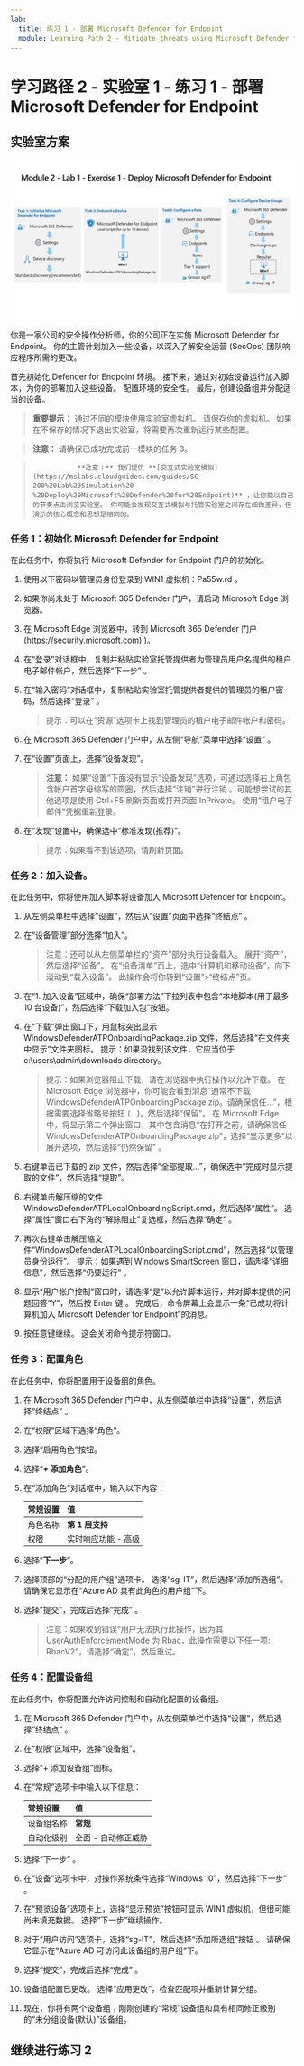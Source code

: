 ```yaml
---
lab:
  title: 练习 1 - 部署 Microsoft Defender for Endpoint
  module: Learning Path 2 - Mitigate threats using Microsoft Defender for Endpoint
---
```


# 学习路径 2 - 实验室 1 - 练习 1 - 部署 Microsoft Defender for Endpoint

## 实验室方案

![实验室概述。](../Media/SC-200-Lab_Diagrams_Mod2_L1_Ex1.png)

你是一家公司的安全操作分析师，你的公司正在实施 Microsoft Defender for Endpoint。 你的主管计划加入一些设备，以深入了解安全运营 (SecOps) 团队响应程序所需的更改。

首先初始化 Defender for Endpoint 环境。 接下来，通过对初始设备运行加入脚本，为你的部署加入这些设备。 配置环境的安全性。 最后，创建设备组并分配适当的设备。

>**重要提示：** 通过不同的模块使用实验室虚拟机。 请保存你的虚拟机。 如果在不保存的情况下退出实验室，将需要再次重新运行某些配置。

>**注意：** 请确保已成功完成前一模块的任务 3。

>                **注意：** 我们提供 **[交互式实验室模拟](https://mslabs.cloudguides.com/guides/SC-200%20Lab%20Simulation%20-%20Deploy%20Microsoft%20Defender%20for%20Endpoint)** ，让你能以自己的节奏点击浏览实验室。 你可能会发现交互式模拟与托管实验室之间存在细微差异，但演示的核心概念和思想是相同的。 


### 任务 1：初始化 Microsoft Defender for Endpoint

在此任务中，你将执行 Microsoft Defender for Endpoint 门户的初始化。

1. 使用以下密码以管理员身份登录到 WIN1 虚拟机：Pa55w.rd 。  

1. 如果你尚未处于 Microsoft 365 Defender 门户，请启动 Microsoft Edge 浏览器。

1. 在 Microsoft Edge 浏览器中，转到 Microsoft 365 Defender 门户 (https://security.microsoft.com) )。

1. 在“登录”对话框中，复制并粘贴实验室托管提供者为管理员用户名提供的租户电子邮件帐户，然后选择“下一步” 。

1. 在“输入密码”对话框中，复制粘贴实验室托管提供者提供的管理员的租户密码，然后选择“登录” 。

    >提示：可以在“资源”选项卡上找到管理员的租户电子邮件帐户和密码。

1. 在 Microsoft 365 Defender 门户中，从左侧“导航”菜单中选择“设置” 。

1. 在“设置”页面上，选择“设备发现”。 

    >**注意：** 如果“设置”下面没有显示“设备发现”选项，可通过选择右上角包含帐户首字母缩写的圆圈，然后选择“注销”进行注销  。可能想尝试的其他选项是使用 Ctrl+F5 刷新页面或打开页面 InPrivate。 使用“租户电子邮件”凭据重新登录。

1. 在“发现”设置中，确保选中“标准发现(推荐)”。 

    >提示：如果看不到该选项，请刷新页面。


### 任务 2：加入设备。

在此任务中，你将使用加入脚本将设备加入 Microsoft Defender for Endpoint。

1. 从左侧菜单栏中选择“设置”，然后从“设置”页面中选择“终结点” 。

1. 在“设备管理”部分选择“加入”。

    >注意：还可以从左侧菜单栏的“资产”部分执行设备载入。 展开“资产”，然后选择“设备”。 在“设备清单”页上，选中“计算机和移动设备”，向下滚动到“载入设备”。 此操作会将你转到“设置”>“终结点”页。

1. 在“1. 加入设备”区域中，确保“部署方法”下拉列表中包含“本地脚本(用于最多 10 台设备)”，然后选择“下载加入包”按钮。

1. 在“下载”弹出窗口下，用鼠标突出显示 WindowsDefenderATPOnboardingPackage.zip 文件，然后选择“在文件夹中显示”文件夹图标。 提示：如果没找到该文件，它应当位于 c:\users\admin\downloads directory。

    >提示：如果浏览器阻止下载，请在浏览器中执行操作以允许下载。 在 Microsoft Edge 浏览器中，你可能会看到消息“通常不下载 WindowsDefenderATPOnboardingPackage.zip。请确保信任...”，根据需要选择省略号按钮 (...)，然后选择“保留”。 在 Microsoft Edge 中，将显示第二个弹出窗口，其中包含消息“在打开之前，请确保信任 WindowsDefenderATPOnboardingPackage.zip”，选择“显示更多”以展开选项，然后选择“仍然保留” 。


1. 右键单击已下载的 zip 文件，然后选择“全部提取...”，确保选中“完成时显示提取的文件”，然后选择“提取”。

1. 右键单击解压缩的文件 WindowsDefenderATPLocalOnboardingScript.cmd，然后选择“属性”。 选择“属性”窗口右下角的“解除阻止”复选框，然后选择“确定” 。

1. 再次右键单击解压缩文件“WindowsDefenderATPLocalOnboardingScript.cmd”，然后选择“以管理员身份运行”。  提示：如果遇到 Windows SmartScreen 窗口，请选择“详细信息”，然后选择“仍要运行” 。 
    
1. 显示“用户帐户控制”窗口时，请选择“是”以允许脚本运行，并对脚本提供的问题回答“Y”，然后按 Enter 键  。 完成后，命令屏幕上会显示一条“已成功将计算机加入 Microsoft Defender for Endpoint”的消息。

1. 按任意键继续。 这会关闭命令提示符窗口。


### 任务 3：配置角色

在此任务中，你将配置用于设备组的角色。

1. 在 Microsoft 365 Defender 门户中，从左侧菜单栏中选择“设置”，然后选择“终结点” 。 

1. 在“权限”区域下选择“角色”。

1. 选择“启用角色”按钮。

1. 选择“**+ 添加角色**”。

1. 在“添加角色”对话框中，输入以下内容：

    |常规设置|值|
    |---|---|
    |角色名称|**第 1 层支持**|
    |权限|实时响应功能 - 高级|

1. 选择“**下一步**”。

1. 选择顶部的“分配的用户组”选项卡。 选择“sg-IT”，然后选择“添加所选组”。 请确保它显示在“Azure AD 具有此角色的用户组”下。

1. 选择“提交”，完成后选择“完成” 。

    >注意：如果收到错误“用户无法执行此操作，因为其 UserAuthEnforcementMode 为 Rbac，此操作需要以下任一项: RbacV2”，请选择“确定”，然后重试。

### 任务 4：配置设备组

在此任务中，你将配置允许访问控制和自动化配置的设备组。

1. 在 Microsoft 365 Defender 门户中，从左侧菜单栏中选择“设置”，然后选择“终结点” 。 

1. 在“权限”区域中，选择“设备组”。

1. 选择“+ 添加设备组”图标。

1. 在“常规”选项卡中输入以下信息：

    |常规设置|值|
    |---|---|
    |设备组名称|**常规**|
    |自动化级别|全面 - 自动修正威胁|

1. 选择“下一步”  。

1. 在“设备”选项卡中，对操作系统条件选择“Windows 10”，然后选择“下一步” 。

1. 在“预览设备”选项卡上，选择“显示预览”按钮可显示 WIN1 虚拟机，但很可能尚未填充数据。 选择“下一步”继续操作。

1. 对于“用户访问”选项卡，选择“sg-IT”，然后选择“添加所选组”按钮 。 请确保它显示在“Azure AD 可访问此设备组的用户组”下。

1. 选择“提交”，完成后选择“完成” 。

1. 设备组配置已更改。 选择“应用更改”，检查匹配项并重新计算分组。

1. 现在，你将有两个设备组；刚刚创建的“常规”设备组和具有相同修正级别的“未分组设备(默认)”设备组。

## 继续进行练习 2
